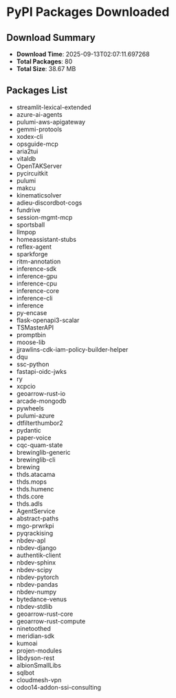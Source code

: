 # PyPI Packages Downloaded

## Download Summary
- **Download Time**: 2025-09-13T02:07:11.697268
- **Total Packages**: 80
- **Total Size**: 38.67 MB

## Packages List
- streamlit-lexical-extended
- azure-ai-agents
- pulumi-aws-apigateway
- gemmi-protools
- xodex-cli
- opsguide-mcp
- aria2tui
- vitaldb
- OpenTAKServer
- pycircuitkit
- pulumi
- makcu
- kinematicsolver
- adieu-discordbot-cogs
- fundrive
- session-mgmt-mcp
- sportsball
- llmpop
- homeassistant-stubs
- reflex-agent
- sparkforge
- ritm-annotation
- inference-sdk
- inference-gpu
- inference-cpu
- inference-core
- inference-cli
- inference
- py-encase
- flask-openapi3-scalar
- TSMasterAPI
- promptbin
- moose-lib
- jjrawlins-cdk-iam-policy-builder-helper
- dqu
- ssc-python
- fastapi-oidc-jwks
- ry
- xcpcio
- geoarrow-rust-io
- arcade-mongodb
- pywheels
- pulumi-azure
- dtfilterthumbor2
- pydantic
- paper-voice
- cqc-quam-state
- brewinglib-generic
- brewinglib-cli
- brewing
- thds.atacama
- thds.mops
- thds.humenc
- thds.core
- thds.adls
- AgentService
- abstract-paths
- mgo-prwrkpi
- pyqrackising
- nbdev-apl
- nbdev-django
- authentik-client
- nbdev-sphinx
- nbdev-scipy
- nbdev-pytorch
- nbdev-pandas
- nbdev-numpy
- bytedance-venus
- nbdev-stdlib
- geoarrow-rust-core
- geoarrow-rust-compute
- ninetoothed
- meridian-sdk
- kumoai
- projen-modules
- libdyson-rest
- albionSmallLibs
- sqlbot
- cloudmesh-vpn
- odoo14-addon-ssi-consulting
